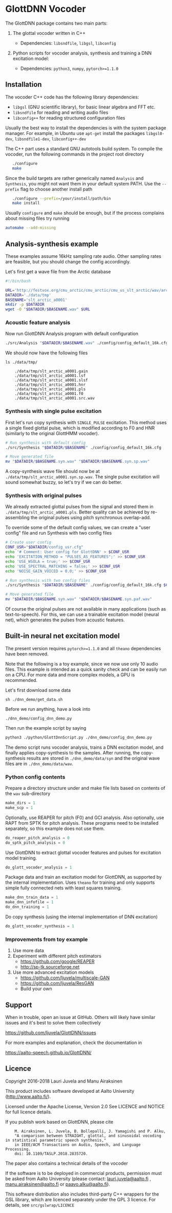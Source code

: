 # GlottDNN Vocoder

The GlottDNN package contains two main parts:

1) The glottal vocoder written in C++
   - Dependencies: `libsndfile`, `libgsl`, `libconfig`

2) Python scripts for vocoder analysis, synthesis and training a DNN excitation model:
   - Dependencies: `python3`, `numpy`, `pytorch>=1.1.0`


## Installation

The vocoder C++ code has the following library dependencies:
- `libgsl` (GNU scientific library), for basic linear algebra and FFT etc.
- `libsndfile` for reading and writing audio files
- `libconfig++` for reading structured configuration files

Usually the best way to install the dependencies is with the system package manager. For example, in Ubuntu use `apt-get` install the packages `libgsl0-dev`, `libsndfile1-dev`, `libconfig++-dev`

The C++ part uses a standard GNU autotools build system. To compile the vocoder, run the following commands in the project root directory
``` bash
   ./configure
   make
```

Since the build targets are rather generically named `Analysis` and `Synthesis`, you might not want them in your default system PATH. Use the `--prefix` flag to choose another install path
``` bash
   ./configure --prefix=/your/install/path/bin
   make install
```

Usually `configure` and `make` should be enough, but if the process complains about missing files try running 
``` bash
automake --add-missing
```

## Analysis-synthesis example



These examples assume 16kHz sampling rate audio. Other sampling rates are feasible, but you should change the config accordingly.  


Let's first get a wave file from the Arctic database
``` bash 
#!/bin/bash

URL='http://festvox.org/cmu_arctic/cmu_arctic/cmu_us_slt_arctic/wav/arctic_a0001.wav'
DATADIR='./data/tmp'
BASENAME='slt_arctic_a0001'
mkdir -p $DATADIR
wget -O "$DATADIR/$BASENAME.wav" $URL
```

### Acoustic feature analysis

Now run GlottDNN Analysis program with default configuration
``` bash
./src/Analysis "$DATADIR/$BASENAME.wav" ./config/config_default_16k.cfg
```

We should now have the following files 

```
ls ./data/tmp/ 

    ./data/tmp/slt_arctic_a0001.gain
    ./data/tmp/slt_arctic_a0001.lsf
    ./data/tmp/slt_arctic_a0001.slsf
    ./data/tmp/slt_arctic_a0001.hnr
    ./data/tmp/slt_arctic_a0001.pls
    ./data/tmp/slt_arctic_a0001.f0
    ./data/tmp/slt_arctic_a0001.src.wav
```

### Synthesis with single pulse excitation 

First let's run copy synthesis with `SINGLE_PULSE` excitation. This method uses a single fixed glottal pulse, which is modified according to F0 and HNR (similarly to the original GlottHMM vocoder).

``` bash
# Run synthesis with default config
./src/Synthesis "$DATADIR/$BASENAME" ./config/config_default_16k.cfg

# Move generated file
mv "$DATADIR/$BASENAME.syn.wav" "$DATADIR/$BASENAME.syn.sp.wav"    
```

A copy-synthesis wave file should now be at `./data/tmp/slt_arctic_a0001.syn.sp.wav`.
The single pulse excitation will sound somewhat buzzy, so let's try if we can do better.

### Synthesis with original pulses

 We already extracted glottal pulses from the signal and stored them in `./data/tmp/slt_arctic_a0001.pls`. 
 Better quality can be achieved by re-assembling the original pulses using pitch synchronous overlap-add. 

To override some of the default config values, we can create a "user config" file and run Synthesis with two config files

``` bash
# Create user config
CONF_USR="$DATADIR/config_usr.cfg"
echo '# Comment: User config for GlottDNN' > $CONF_USR  
echo 'EXCITATION_METHOD = "PULSES_AS_FEATURES";' >> $CONF_USR
echo 'USE_WSOLA = true;' >> $CONF_USR
echo 'USE_SPECTRAL_MATCHING = false;' >> $CONF_USR
echo 'NOISE_GAIN_VOICED = 0.0;' >> $CONF_USR

# Run synthesis with two config files
./src/Synthesis "$DATADIR/$BASENAME" ./config/config_default_16k.cfg $CONF_USR

# Move generated file
mv "$DATADIR/$BASENAME.syn.wav" "$DATADIR/$BASENAME.syn.paf.wav"       
```

Of course the original pulses are not available in many applications (such as text-to-speech). For this, we can use a trainable excitation model (neural net), which generates the pulses from acoustic features.

## Built-in neural net excitation model 

The present version requires `pytorch>=1.1.0` and all `theano` dependencies have been removed.

Note that the following is a toy example, since we now use only 10 audio files. This example is intended as a quick sanity check and can be easily run on a CPU. For more data and more complex models, a GPU is recommended.


Let's first download some data
```
sh ./dnn_demo/get_data.sh
```

Before we run anything, have a look into
```
./dnn_demo/config_dnn_demo.py
```

Then run the example script by saying
``` bash
python3 ./python/GlottDnnScript.py ./dnn_demo/config_dnn_demo.py
```

The demo script runs vocoder analysis, trains a DNN excitation model, and finally applies copy-synthesis to the samples.
After running, the copy-synthesis results are stored in `./dnn_demo/data/syn` and the original wave files are in `./dnn_demo/data/wav`.

### Python config contents
Prepare a directory structure under and make file lists based on contents of the `wav` sub-directory
``` python
make_dirs = 1
make_scp = 1
```

Optionally, use REAPER for pitch (F0) and GCI analysis. 
Also optionally, use RAPT from SPTK for pitch analysis. These programs need to be installed separately, so this example does not use them. 

``` python
do_reaper_pitch_analysis = 0
do_sptk_pitch_analysis = 0
```

Use GlottDNN to extract glottal vocoder features and pulses for  excitation model training.
``` python
do_glott_vocoder_analysis = 1
```

Package data and train an excitation model for GlottDNN, as supported by the internal implementation. Uses `theano` for training and only supports simple fully connected nets with least squares training.
``` python
make_dnn_train_data = 1
make_dnn_infofile = 1
do_dnn_training = 1
```

Do copy synthesis (using the internal implementation of DNN excitation)
``` python
do_glott_vocoder_synthesis = 1
```

### Improvements from toy example

1) Use more data
2) Experiment with different pitch estimators
    - https://github.com/google/REAPER
    - http://sp-tk.sourceforge.net
3) Use more advanced excitation models
    - https://github.com/ljuvela/multiscale-GAN
    - https://github.com/ljuvela/ResGAN
    - Build your own

## Support

When in trouble, open an issue at GitHub. Others will likely have similar issues and it's best to solve them collectively

https://github.com/ljuvela/GlottDNN/issues

For more examples and explanation, check the documentation in

https://aalto-speech.github.io/GlottDNN/ 

## Licence

Copyright 2016-2018 Lauri Juvela and Manu Airaksinen

This product includes software developed at Aalto University (http://www.aalto.fi/).

Licensed under the Apache License, Version 2.0
See LICENCE and NOTICE for full licence details. 

If you publish work based on GlottDNN, please cite
```
    M. Airaksinen, L. Juvela, B. Bollepalli, J. Yamagishi and P. Alku,
    "A comparison between STRAIGHT, glottal, and sinusoidal vocoding in statistical parametric speech synthesis,"
    in IEEE/ACM Transactions on Audio, Speech, and Language Processing.
    doi: 10.1109/TASLP.2018.2835720. 
```    

The paper also contains a technical details of the vocoder 

If the software is to be deployed in commercial products, permission must be asked from Aalto University 
    (please contact: lauri.juvela@aalto.fi , manu.airaksinen@aalto.fi or paavo.alku@aalto.fi). 

This software distribution also includes third-party C++ wrappers for the GSL library, which are licenced separately under the GPL 3 licence. 
For details, see
    `src/gslwrap/LICENCE`
